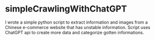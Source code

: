 # simpleCrawlingWithChatGPT
I wrote a simple python script to extract information and images from a Chinese e-commerce website that has unstable information. Script uses ChatGPT api to create more data and categorize gotten informations. 
